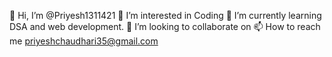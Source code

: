  👋 Hi, I’m @Priyesh1311421
 👀 I’m interested in Coding 
 🌱 I’m currently learning DSA and web development.
 💞️ I’m looking to collaborate on 
 📫 How to reach me priyeshchaudhari35@gmail.com


